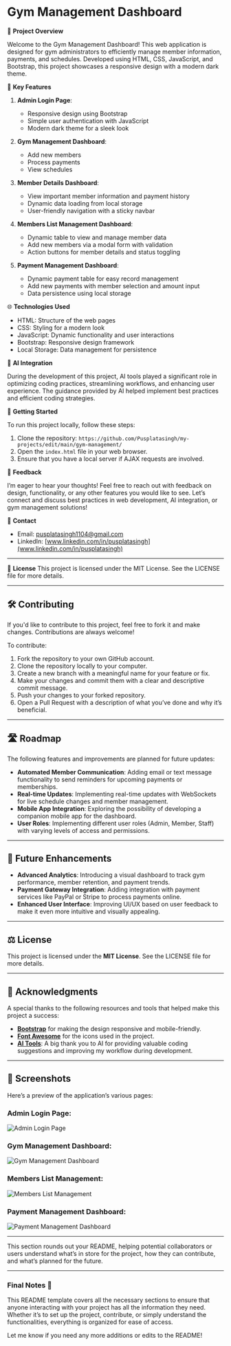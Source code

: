 # Gym Management Dashboard

🚀 **Project Overview**

Welcome to the Gym Management Dashboard! This web application is designed for gym administrators to efficiently manage member information, payments, and schedules. Developed using HTML, CSS, JavaScript, and Bootstrap, this project showcases a responsive design with a modern dark theme. 

🔑 **Key Features**

1. **Admin Login Page**:
   - Responsive design using Bootstrap
   - Simple user authentication with JavaScript
   - Modern dark theme for a sleek look

2. **Gym Management Dashboard**:
   - Add new members
   - Process payments
   - View schedules

3. **Member Details Dashboard**:
   - View important member information and payment history
   - Dynamic data loading from local storage
   - User-friendly navigation with a sticky navbar

4. **Members List Management Dashboard**:
   - Dynamic table to view and manage member data
   - Add new members via a modal form with validation
   - Action buttons for member details and status toggling

5. **Payment Management Dashboard**:
   - Dynamic payment table for easy record management
   - Add new payments with member selection and amount input
   - Data persistence using local storage

🌐 **Technologies Used**
- HTML: Structure of the web pages
- CSS: Styling for a modern look
- JavaScript: Dynamic functionality and user interactions
- Bootstrap: Responsive design framework
- Local Storage: Data management for persistence

🤖 **AI Integration**

During the development of this project, AI tools played a significant role in optimizing coding practices, streamlining workflows, and enhancing user experience. The guidance provided by AI helped implement best practices and efficient coding strategies.

📖 **Getting Started**

To run this project locally, follow these steps:
1. Clone the repository: `https://github.com/Pusplatasingh/my-projects/edit/main/gym-management/`
2. Open the `index.html` file in your web browser.
3. Ensure that you have a local server if AJAX requests are involved.

💬 **Feedback**

I’m eager to hear your thoughts! Feel free to reach out with feedback on design, functionality, or any other features you would like to see. Let’s connect and discuss best practices in web development, AI integration, or gym management solutions!

📧 **Contact**
- Email: pusplatasingh1104@gmail.com
- LinkedIn: [www.linkedin.com/in/pusplatasingh](www.linkedin.com/in/pusplatasingh)

---

📜 **License**
This project is licensed under the MIT License. See the LICENSE file for more details.

---

## 🛠️ **Contributing**

If you'd like to contribute to this project, feel free to fork it and make changes. Contributions are always welcome!

To contribute:
1. Fork the repository to your own GitHub account.
2. Clone the repository locally to your computer.
3. Create a new branch with a meaningful name for your feature or fix.
4. Make your changes and commit them with a clear and descriptive commit message.
5. Push your changes to your forked repository.
6. Open a Pull Request with a description of what you’ve done and why it’s beneficial.

---

## 🛣️ **Roadmap**

The following features and improvements are planned for future updates:
- **Automated Member Communication**: Adding email or text message functionality to send reminders for upcoming payments or memberships.
- **Real-time Updates**: Implementing real-time updates with WebSockets for live schedule changes and member management.
- **Mobile App Integration**: Exploring the possibility of developing a companion mobile app for the dashboard.
- **User Roles**: Implementing different user roles (Admin, Member, Staff) with varying levels of access and permissions.

---

## 🔧 **Future Enhancements**

- **Advanced Analytics**: Introducing a visual dashboard to track gym performance, member retention, and payment trends.
- **Payment Gateway Integration**: Adding integration with payment services like PayPal or Stripe to process payments online.
- **Enhanced User Interface**: Improving UI/UX based on user feedback to make it even more intuitive and visually appealing.

---

## ⚖️ **License**

This project is licensed under the **MIT License**. See the LICENSE file for more details.

---

## 🎉 **Acknowledgments**

A special thanks to the following resources and tools that helped make this project a success:
- **[Bootstrap](https://getbootstrap.com/)** for making the design responsive and mobile-friendly.
- **[Font Awesome](https://fontawesome.com/)** for the icons used in the project.
- **[AI Tools](https://openai.com/)**: A big thank you to AI for providing valuable coding suggestions and improving my workflow during development.

---

## 📸 **Screenshots**

Here’s a preview of the application’s various pages:

### **Admin Login Page**:
![Admin Login Page](admin_login.png)

### **Gym Management Dashboard**:
![Gym Management Dashboard](gym_management_dashboard.png)

### **Members List Management**:
![Members List Management](members_list.png)

### **Payment Management Dashboard**:
![Payment Management Dashboard](payment_management.png)

---

This section rounds out your README, helping potential collaborators or users understand what’s in store for the project, how they can contribute, and what’s planned for the future.

---

### **Final Notes** 📝
This README template covers all the necessary sections to ensure that anyone interacting with your project has all the information they need. Whether it’s to set up the project, contribute, or simply understand the functionalities, everything is organized for ease of access. 

Let me know if you need any more additions or edits to the README!
